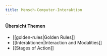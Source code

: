 ```yaml
---
title: Mensch-Computer-Interaktion
---
```

#### Übersicht Themen
- [[golden-rules|Golden Rules]]
- [[Interaktionen|Interaction and Modalities]]
- [[Stages of Action]]